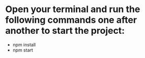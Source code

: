 # Open your terminal and run the following commands one after another to start the project:
- npm install
- npm start
